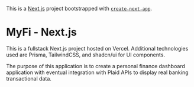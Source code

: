 This is a [Next.js](https://nextjs.org) project bootstrapped with [`create-next-app`](https://nextjs.org/docs/app/api-reference/cli/create-next-app).

# MyFi - Next.js

This is a fullstack Next.js project hosted on Vercel. Additional technologies used are Prisma, TailwindCSS, and shadcn/ui for UI components.

The purpose of this application is to create a personal finance dashboard application with eventual integration with Plaid APIs to display real banking transactional data.

